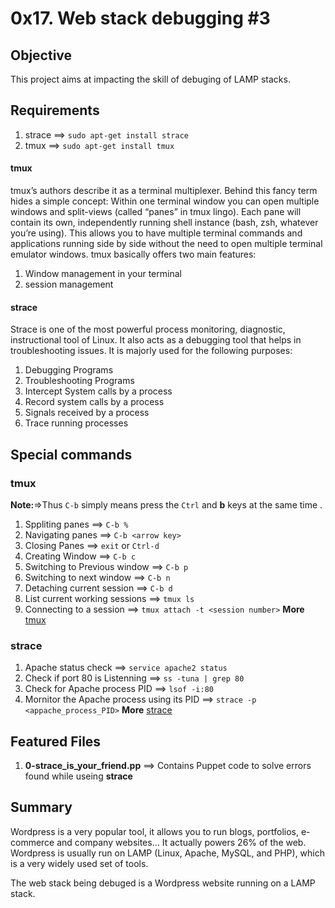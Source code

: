 # 0x17. Web stack debugging #3

## Objective
This project aims at impacting the skill of debuging of LAMP stacks.

## Requirements
1. strace ==> `sudo apt-get install strace`
2. tmux ==> `sudo apt-get install tmux`

#### tmux
tmux’s authors describe it as a terminal multiplexer. Behind this fancy term hides a simple concept: Within one terminal window you can open multiple windows and split-views (called “panes” in tmux lingo). Each pane will contain its own, independently running shell instance (bash, zsh, whatever you’re using). This allows you to have multiple terminal commands and applications running side by side without the need to open multiple terminal emulator windows.
tmux basically offers two main features:

1. Window management in your terminal
2. session management

#### strace
Strace is one of the most powerful process monitoring, diagnostic, instructional tool of Linux. It also acts as a debugging tool that helps in troubleshooting issues. It is majorly used for the following purposes:

1. Debugging Programs
2. Troubleshooting Programs
3. Intercept System calls by a process
4. Record system calls by a process
5. Signals received by a process
6. Trace running processes

## Special commands
### tmux
**Note:**=>Thus `C-b` simply means press the `Ctrl` and **b** keys at the same time  .
1. Sppliting panes ==> `C-b %`  
2. Navigating panes ==> `C-b <arrow key>`  
3. Closing Panes ==> `exit` or `Ctrl-d`  
4. Creating Window ==> `C-b c`  
5. Switching to Previous window ==> `C-b p`  
6. Switching to next window ==> `C-b n`  
7. Detaching current session ==> `C-b d`  
8. List current working sessions ==> `tmux ls`  
9. Connecting to a session ==> `tmux attach -t <session number>`
**More** [tmux](https://www.hamvocke.com/blog/a-quick-and-easy-guide-to-tmux/)  

### strace
1. Apache status check ==> `service apache2 status`  
2. Check if port 80 is Listenning ==> `ss -tuna | grep 80`  
3. Check for Apache process PID ==> `lsof -i:80`  
4. Mornitor the Apache process using its PID ==> `strace -p <appache_process_PID>`
**More** [strace](https://medium.com/@donjoedbest/how-i-resolved-an-http-500-error-with-tmux-and-strace-d429d46ebc79)

## Featured Files
1. **0-strace_is_your_friend.pp** ==> Contains Puppet code to solve errors found while useing **strace**

## Summary
Wordpress is a very popular tool, it allows you to run blogs, portfolios, e-commerce and company websites… It actually powers 26% of the web. Wordpress is usually run on LAMP (Linux, Apache, MySQL, and PHP), which is a very widely used set of tools.

The web stack being debuged is a Wordpress website running on a LAMP stack.
